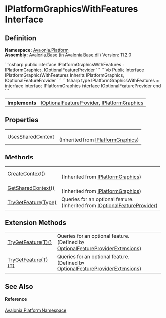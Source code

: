 # IPlatformGraphicsWithFeatures Interface




## Definition
**Namespace:** <a href="N_Avalonia_Platform">Avalonia.Platform</a>  
**Assembly:** Avalonia.Base (in Avalonia.Base.dll) Version: 11.2.0

<Tabs groupId="api-code-preview">
<TabItem value="csharp" label="C#">
```csharp
public interface IPlatformGraphicsWithFeatures : IPlatformGraphics, 
	IOptionalFeatureProvider
```
</TabItem>
<TabItem value="vb" label="VB">
```vb
Public Interface IPlatformGraphicsWithFeatures
	Inherits IPlatformGraphics, IOptionalFeatureProvider
```
</TabItem>
<TabItem value="fsharp" label="F#">
```fsharp
type IPlatformGraphicsWithFeatures = 
    interface
        interface IPlatformGraphics
        interface IOptionalFeatureProvider
    end
```
</TabItem>
</Tabs>

<table>
<tr><td><strong>Implements</strong></td><td><a href="T_Avalonia_Platform_IOptionalFeatureProvider">IOptionalFeatureProvider</a>, <a href="T_Avalonia_Platform_IPlatformGraphics">IPlatformGraphics</a></td></tr>
</table>



## Properties
<table>
<tr>
<td><a href="P_Avalonia_Platform_IPlatformGraphics_UsesSharedContext">UsesSharedContext</a></td>
<td><br />(Inherited from <a href="T_Avalonia_Platform_IPlatformGraphics">IPlatformGraphics</a>)</td>
</tr>
</table>

## Methods
<table>
<tr>
<td><a href="M_Avalonia_Platform_IPlatformGraphics_CreateContext">CreateContext()</a></td>
<td><br />(Inherited from <a href="T_Avalonia_Platform_IPlatformGraphics">IPlatformGraphics</a>)</td>
</tr>
<tr>
<td><a href="M_Avalonia_Platform_IPlatformGraphics_GetSharedContext">GetSharedContext()</a></td>
<td><br />(Inherited from <a href="T_Avalonia_Platform_IPlatformGraphics">IPlatformGraphics</a>)</td>
</tr>
<tr>
<td><a href="M_Avalonia_Platform_IOptionalFeatureProvider_TryGetFeature">TryGetFeature(Type)</a></td>
<td>Queries for an optional feature.<br />(Inherited from <a href="T_Avalonia_Platform_IOptionalFeatureProvider">IOptionalFeatureProvider</a>)</td>
</tr>
</table>

## Extension Methods
<table>
<tr>
<td><a href="M_Avalonia_Platform_OptionalFeatureProviderExtensions_TryGetFeature__1_1">TryGetFeature(T)()</a></td>
<td>Queries for an optional feature.<br />(Defined by <a href="T_Avalonia_Platform_OptionalFeatureProviderExtensions">OptionalFeatureProviderExtensions</a>)</td>
</tr>
<tr>
<td><a href="M_Avalonia_Platform_OptionalFeatureProviderExtensions_TryGetFeature__1">TryGetFeature(T)(T)</a></td>
<td>Queries for an optional feature.<br />(Defined by <a href="T_Avalonia_Platform_OptionalFeatureProviderExtensions">OptionalFeatureProviderExtensions</a>)</td>
</tr>
</table>

## See Also


#### Reference
<a href="N_Avalonia_Platform">Avalonia.Platform Namespace</a>  
